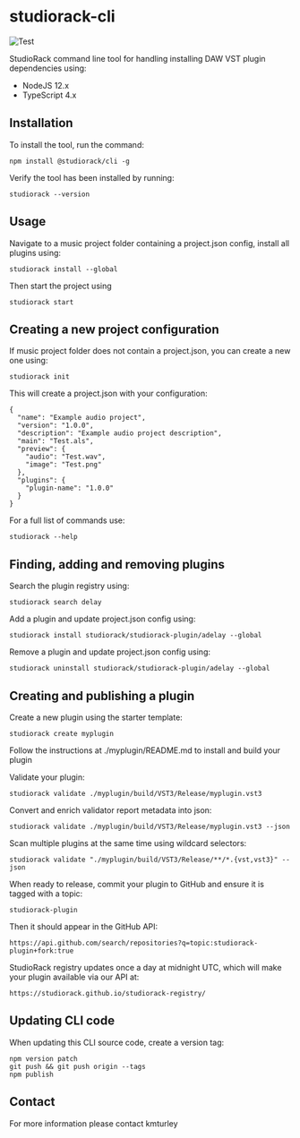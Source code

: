 # studiorack-cli
![Test](https://github.com/studiorack/studiorack-cli/workflows/Test/badge.svg)

StudioRack command line tool for handling installing DAW VST plugin dependencies using:

* NodeJS 12.x
* TypeScript 4.x


## Installation

To install the tool, run the command:

    npm install @studiorack/cli -g

Verify the tool has been installed by running:

    studiorack --version


## Usage

Navigate to a music project folder containing a project.json config, install all plugins using:

    studiorack install --global

Then start the project using

    studiorack start


## Creating a new project configuration

If music project folder does not contain a project.json, you can create a new one using:

    studiorack init

This will create a project.json with your configuration:

    {
      "name": "Example audio project",
      "version": "1.0.0",
      "description": "Example audio project description",
      "main": "Test.als",
      "preview": {
        "audio": "Test.wav",
        "image": "Test.png"
      },
      "plugins": {
        "plugin-name": "1.0.0"
      }
    }

For a full list of commands use:

    studiorack --help


## Finding, adding and removing plugins

Search the plugin registry using:

    studiorack search delay

Add a plugin and update project.json config using:

    studiorack install studiorack/studiorack-plugin/adelay --global

Remove a plugin and update project.json config using:
 
    studiorack uninstall studiorack/studiorack-plugin/adelay --global


## Creating and publishing a plugin

Create a new plugin using the starter template:

    studiorack create myplugin

Follow the instructions at ./myplugin/README.md to install and build your plugin

Validate your plugin:

    studiorack validate ./myplugin/build/VST3/Release/myplugin.vst3

Convert and enrich validator report metadata into json:

    studiorack validate ./myplugin/build/VST3/Release/myplugin.vst3 --json

Scan multiple plugins at the same time using wildcard selectors:

    studiorack validate "./myplugin/build/VST3/Release/**/*.{vst,vst3}" --json

When ready to release, commit your plugin to GitHub and ensure it is tagged with a topic:

    studiorack-plugin

Then it should appear in the GitHub API:

    https://api.github.com/search/repositories?q=topic:studiorack-plugin+fork:true

StudioRack registry updates once a day at midnight UTC, which will make your plugin available via our API at:

    https://studiorack.github.io/studiorack-registry/


## Updating CLI code

When updating this CLI source code, create a version tag:

    npm version patch
    git push && git push origin --tags
    npm publish


## Contact

For more information please contact kmturley

